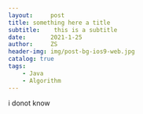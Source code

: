 ```yaml
---
layout:     post
title: something here a title
subtitle:    this is a subtitle
date:       2021-1-25
author:     ZS
header-img: img/post-bg-ios9-web.jpg
catalog: true
tags: 
    - Java
    - Algorithm  
---
```

 i donot know